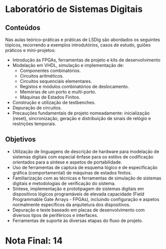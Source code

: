 # Laboratório de Sistemas Digitais

## Conteúdos
Nas aulas teórico-práticas e práticas de LSDig são abordados os seguintes tópicos, recorrendo a exemplos introdutórios, casos de estudo, guiões práticos e mini-projetos:
* Introdução às FPGAs, ferramentas de projeto e kits de desenvolvimento
* Modelação em VHDL, simulação e implementação de:
  * Componentes combinatórios.
  * Circuitos aritméticos.
  * Circuitos sequenciais elementares.
  * Registos e módulos combinatórios de deslocamento.
  * Memórias de um porto e multi-porto.
  * Máquinas de Estados Finitos.
* Construção e utilização de testbenches.
* Depuração de circuitos.
* Precauções fundamentais de projeto nomeadamente: inicialização (reset), sincronização, geração e distribuição de sinais de relógio e restrições temporais.

## Objetivos
- Utilização de linguagens de descrição de hardware para modelação de sistemas digitais com especial ênfase para os estilos de codificação orientados para a síntese e aspetos de portabilidade.
- Uso de ferramentas de captura de esquema lógico e de especificação gráfica (comportamental) de máquinas de estados finitos.
- Familiarização com as técnicas e ferramentas de simulação de sistemas digitais e metodologias de verificação do sistema.
- Síntese, implementação e prototipagem de sistemas digitais em dispositivos lógicos programáveis de elevada capacidade (Field Programmable Gate Arrays - FPGAs), incluindo configuração e aspetos normalmente específicos da arquitetura dos dispositivos.
- Depuração e teste baseado em placas de desenvolvimento com diversos tipos de periféricos e interfaces.
- Ferramentas de suporte às diversas etapas do fluxo de projeto.

# Nota Final: 14
